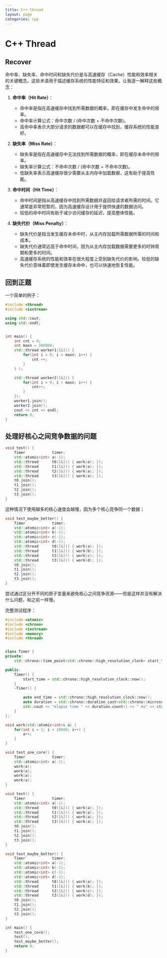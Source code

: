 ```yaml
---
title: C++ thread
layout: page
categories: cpp
---
```






# C++ Thread



## Recover

命中率、缺失率、命中时间和缺失代价是与高速缓存（Cache）性能和效率相关的关键概念。这些术语用于描述缓存系统的性能特征和效果。让我逐一解释这些概念：

1. **命中率（Hit Rate）**：
   - 命中率是指在高速缓存中找到所需数据的概率，即在缓存中发生命中的频率。
   - 命中率计算公式：命中次数 / (命中次数 + 不命中次数)。
   - 高命中率表示大部分请求的数据都可以在缓存中找到，缓存系统的性能良好。

2. **缺失率（Miss Rate）**：
   - 缺失率是指在高速缓存中无法找到所需数据的概率，即在缓存未命中的频率。
   - 缺失率计算公式：不命中次数 / (命中次数 + 不命中次数)。
   - 低缺失率表示高速缓存很少需要从主内存中加载数据，这有助于提高性能。

3. **命中时间（Hit Time）**：
   - 命中时间是指从高速缓存中找到所需数据并返回给请求者所需的时间。它通常是非常短暂的，因为高速缓存设计用于提供快速的数据访问。
   - 较低的命中时间有助于减少访问缓存的延迟，提高整体性能。

4. **缺失代价（Miss Penalty）**：
   - 缺失代价是指当发生缓存未命中时，从主内存加载所需数据所需的时间和成本。
   - 缺失代价通常远高于命中时间，因为从主内存加载数据需要更多的时钟周期和更多的时间。
   - 高速缓存系统的性能和效率在很大程度上受到缺失代价的影响。较低的缺失代价意味着即使发生缓存未命中，也可以快速地恢复性能。



## 回到正题

一个简单的例子：

```cpp
#include <thread>
#include <iostream>

using std::cout;
using std::endl;


int main() {
    int cnt = 0;
    int maxn = 100000;
    std::thread worker1([&]() {
        for(int i = 0; i < maxn; i++) {
            cnt ++;
        }
    } );

    std::thread worker2([&]() {
        for(int i = 0; i < maxn; i++) {
            cnt++;
        }
    });
    worker1.join();
    worker2.join();
    cout << cnt << endl;
    return 0;
}
```





## 处理好核心之间竞争数据的问题

```cpp
void test() {
    Timer            timer;
    std::atomic<int> a(-1);
    std::thread      t0([&]() { work(a); });
    std::thread      t1([&]() { work(a); });
    std::thread      t2([&]() { work(a); });
    std::thread      t3([&]() { work(a); });
    t0.join();
    t1.join();
    t2.join();
    t3.join();
}
```

这种情况下使用越多的核心速度会越慢，因为多个核心竞争同一个数据；



```cpp
void test_maybe_better() {
    Timer            timer;
    std::atomic<int> a(-1);
    std::atomic<int> b(-1);
    std::atomic<int> c(-1);
    std::atomic<int> d(-1);
    std::thread      t0([&]() { work(a); });
    std::thread      t1([&]() { work(b); });
    std::thread      t2([&]() { work(c); });
    std::thread      t3([&]() { work(d); });
    t0.join();
    t1.join();
    t2.join();
    t3.join();
}
```

尝试通过区分开不同的原子变量来避免核心之间竞争资源——但是这样并没有解决什么问题，和之前一样慢。







完整测试程序：

```cpp
#include <atomic>
#include <chrono>
#include <iostream>
#include <memory>
#include <thread>


class Timer {
private:
    std::chrono::time_point<std::chrono::high_resolution_clock> start_time;

public:
    Timer() {
        start_time = std::chrono::high_resolution_clock::now();
    }
    ~Timer() {

        auto end_time = std::chrono::high_resolution_clock::now();
        auto duration = std::chrono::duration_cast<std::chrono::microseconds>(end_time - start_time);
        std::cout << "elapse time " << duration.count() << " ms" << std::endl;
    }
};

void work(std::atomic<int>& a) {
    for(int i = 1; i < 10000; i++) {
        a++;
    }
}

void test_one_core() {
    Timer            timer;
    std::atomic<int> a(-1);
    work(a);
    work(a);
    work(a);
    work(a);
}

void test() {
    Timer            timer;
    std::atomic<int> a(-1);
    std::thread      t0([&]() { work(a); });
    std::thread      t1([&]() { work(a); });
    std::thread      t2([&]() { work(a); });
    std::thread      t3([&]() { work(a); });
    t0.join();
    t1.join();
    t2.join();
    t3.join();
}

void test_maybe_better() {
    Timer            timer;
    std::atomic<int> a(-1);
    std::atomic<int> b(-1);
    std::atomic<int> c(-1);
    std::atomic<int> d(-1);
    std::thread      t0([&]() { work(a); });
    std::thread      t1([&]() { work(b); });
    std::thread      t2([&]() { work(c); });
    std::thread      t3([&]() { work(d); });
    t0.join();
    t1.join();
    t2.join();
    t3.join();
}

int main() {
    test_one_core();
    test();
    test_maybe_better();
    return 0;
}
```

